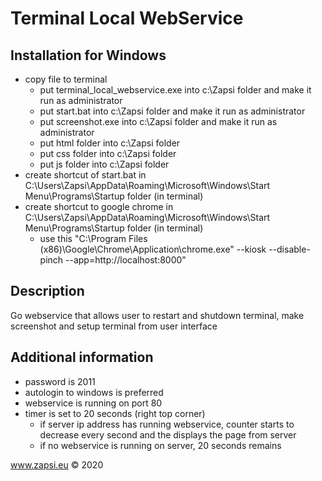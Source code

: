 # Terminal Local WebService

## Installation for Windows
* copy file to terminal
    * put terminal_local_webservice.exe into c:\Zapsi folder and make it run as administrator
    * put start.bat into c:\Zapsi folder and make it run as administrator
    * put screenshot.exe into c:\Zapsi folder and make it run as administrator
    * put html folder into c:\Zapsi folder
    * put css folder into c:\Zapsi folder
    * put js folder into c:\Zapsi folder
* create shortcut of start.bat in C:\Users\Zapsi\AppData\Roaming\Microsoft\Windows\Start Menu\Programs\Startup folder (in terminal)
* create shortcut to google chrome in C:\Users\Zapsi\AppData\Roaming\Microsoft\Windows\Start Menu\Programs\Startup folder (in terminal)
    * use this "C:\Program Files (x86)\Google\Chrome\Application\chrome.exe" --kiosk --disable-pinch --app=http://localhost:8000" 


## Description
Go webservice that allows user to restart and shutdown terminal, make screenshot and setup terminal from user interface

## Additional information
* password is 2011
* autologin to windows is preferred
* webservice is running on port 80
* timer is set to 20 seconds (right top corner)
    * if server ip address has running webservice, counter starts to decrease every second and the displays the page from server
    * if no webservice is running on server, 20 seconds remains

    
www.zapsi.eu © 2020
